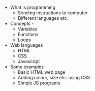 - What is programming
    - Sending instructions to computer
    - Different languages etc.
- Concepts - 
    - Variables
    - Functions
    - Loops
- Web languages
    - HTML
    - CSS
    - Javascript
- Some examples
    - Basic HTML web page
    - Adding colour, size etc. using CSS
    - Simple JS programs
